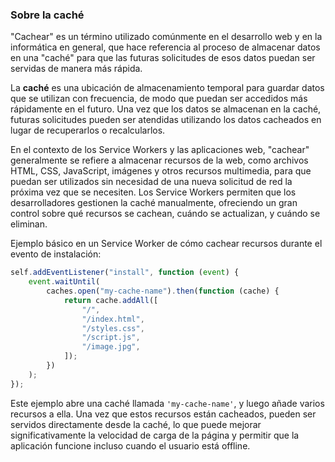 ### Sobre la caché

"Cachear" es un término utilizado comúnmente en el desarrollo web y en la informática en general, que hace referencia al proceso de almacenar datos en una "caché" para que las futuras solicitudes de esos datos puedan ser servidas de manera más rápida.

La **caché** es una ubicación de almacenamiento temporal para guardar datos que se utilizan con frecuencia, de modo que puedan ser accedidos más rápidamente en el futuro. Una vez que los datos se almacenan en la caché, futuras solicitudes pueden ser atendidas utilizando los datos cacheados en lugar de recuperarlos o recalcularlos.

En el contexto de los Service Workers y las aplicaciones web, "cachear" generalmente se refiere a almacenar recursos de la web, como archivos HTML, CSS, JavaScript, imágenes y otros recursos multimedia, para que puedan ser utilizados sin necesidad de una nueva solicitud de red la próxima vez que se necesiten. Los Service Workers permiten que los desarrolladores gestionen la caché manualmente, ofreciendo un gran control sobre qué recursos se cachean, cuándo se actualizan, y cuándo se eliminan.

Ejemplo básico en un Service Worker de cómo cachear recursos durante el evento de instalación:

```javascript
self.addEventListener("install", function (event) {
    event.waitUntil(
        caches.open("my-cache-name").then(function (cache) {
            return cache.addAll([
                "/",
                "/index.html",
                "/styles.css",
                "/script.js",
                "/image.jpg",
            ]);
        })
    );
});
```

Este ejemplo abre una caché llamada `'my-cache-name'`, y luego añade varios recursos a ella. Una vez que estos recursos están cacheados, pueden ser servidos directamente desde la caché, lo que puede mejorar significativamente la velocidad de carga de la página y permitir que la aplicación funcione incluso cuando el usuario está offline.
